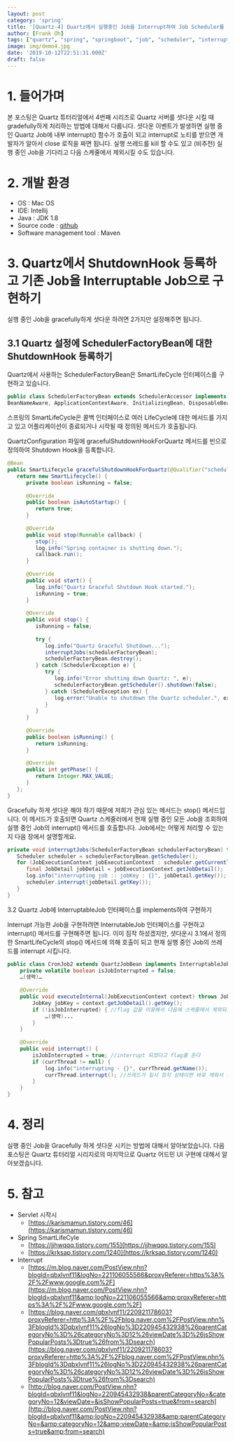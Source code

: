 ```yaml
---
layout: post
category: 'spring'
title: '[Quartz-4] Quartz에서 실행중인 Job을 Interrupt하여 Job Scheduler를 정상종료 시키는 방법'
author: [Frank Oh]
tags: ["quartz", "spring", "springboot", "job", "scheduler", "interrupt", "shutdown", "hook", "인터럽트", "셧다운훅", "스케줄러", "스케줄", "스프링", "스프링부트"]
image: img/demo4.jpg
date: '2019-10-12T22:51:31.000Z'
draft: false
---
```


# 1. 들어가며

본 포스팅은 Quartz 튜터리얼에서 4번째 시리즈로 Quartz 서버를 셧다운 시킬 때 gradefully하게 처리하는 방법에 대해서 다룹니다. 셧다운 이벤트가 발생하면 실행 중인 Quartz Job에 내부 interrupt() 함수가 호출이 되고 interrupt로 노티를 받으면 개발자가 알아서 close 로직을 짜면 됩니다. 실행 쓰레드를 kill 할 수도 있고 (비추천) 실행 중인 Job을 기다리고 다음 스케줄에서 제외시킬 수도 있습니다.

# 2. 개발 환경

* OS : Mac OS
* IDE: Intellij
* Java : JDK 1.8
* Source code : [github](https://github.com/kenshin579/tutorials-java/tree/master/springboot-quartz-cluster-reactjs)
* Software management tool : Maven

# 3. Quartz에서 ShutdownHook 등록하고 기존 Job을 Interruptable Job으로 구현하기

실행 중인 Job을 gracefully하게 셧다운 하려면 2가지만 설정해주면 됩니다.

## 3.1 Quartz 설정에 SchedulerFactoryBean에 대한 ShutdownHook 등록하기

Quartz에서 사용하는 SchedulerFactoryBean은 SmartLifeCycle 인터페이스를 구현하고 있습니다.

```java
public class SchedulerFactoryBean extends SchedulerAccessor implements FactoryBean<Scheduler>,
BeanNameAware, ApplicationContextAware, InitializingBean, DisposableBean, SmartLifecycle
```

스프링의 SmartLifeCycle은 콜백 인터페이스로 여러 LifeCycle에 대한 메서드를 가지고 있고 어플리케이션이 종료되거나 시작될 때 정의된 메서드가 호출됩니다.

QuartzConfiguration 파일에 gracefulShutdownHookForQuartz 메서드를 빈으로 정의하여 Shutdown Hook을 등록합니다.

```java
@Bean
public SmartLifecycle gracefulShutdownHookForQuartz(@Qualifier("schedulerFactoryBean") SchedulerFactoryBean schedulerFactoryBean) {
   return new SmartLifecycle() {
      private boolean isRunning = false;
 
      @Override
      public boolean isAutoStartup() {
         return true;
      }
 
      @Override
      public void stop(Runnable callback) {
         stop();
         log.info("Spring container is shutting down.");
         callback.run();
      }
 
      @Override
      public void start() {
         log.info("Quartz Graceful Shutdown Hook started.");
         isRunning = true;
      }
 
      @Override
      public void stop() {
         isRunning = false;
 
         try {
            log.info("Quartz Graceful Shutdown...");
            interruptJobs(schedulerFactoryBean);
            schedulerFactoryBean.destroy();
         } catch (SchedulerException e) {
            try {
               log.info("Error shutting down Quartz: ", e);
               schedulerFactoryBean.getScheduler().shutdown(false);
            } catch (SchedulerException ex) {
               log.error("Unable to shutdown the Quartz scheduler.", ex);
            }
         }
      }
 
      @Override
      public boolean isRunning() {
         return isRunning;
      }
 
      @Override
      public int getPhase() {
         return Integer.MAX_VALUE;
      }
   };
}
```

Gracefully 하게 셧다운 해야 하기 때문에 저희가 관심 있는 메서드는 stop() 메서드입니다. 이 메서드가 호출되면 Quartz 스케줄러에서 현재 실행 중인 모든 Job을 조회하여 실행 중인 Job의 interrupt() 메서드를 호출합니다. Job에서는 어떻게 처리할 수 있는지 다음 장에서 설명할게요.

```java
private void interruptJobs(SchedulerFactoryBean schedulerFactoryBean) throws SchedulerException {
   Scheduler scheduler = schedulerFactoryBean.getScheduler();
   for (JobExecutionContext jobExecutionContext : scheduler.getCurrentlyExecutingJobs()) {
      final JobDetail jobDetail = jobExecutionContext.getJobDetail();
      log.info("interrupting job :: jobKey : {}", jobDetail.getKey());
      scheduler.interrupt(jobDetail.getKey());
   }
}
```

3.2 Quartz Job에 InterruptableJob 인터페이스를 implements하여 구현하기

Interrupt 가능한 Job을 구현하려면 InterrutableJob 인터페이스를 구현하고 interrupt() 메서드를 구현해주면 됩니다. 이미 짐작 하셨겠지만, 셧다운시 3.1에서 정의한 SmartLifeCycle의 stop() 메서드에 의해 호출이 되고 현재 실행 중인 Job의 쓰레드를 interrupt 시킵니다.

```java
public class CronJob2 extends QuartzJobBean implements InterruptableJob {
    private volatile boolean isJobInterrupted = false;
    …(생략)…
 
    @Override
    public void executeInternal(JobExecutionContext context) throws JobExecutionException {
        JobKey jobKey = context.getJobDetail().getKey();
        if (!isJobInterrupted) { //flag 값을 이용해서 다음에 스케줄에서 제외되도록 한다
            …(생략)...
        }
    }
 
    @Override
    public void interrupt() {
        isJobInterrupted = true; //interrupt 되었다고 flag를 둔다
        if (currThread != null) {
            log.info("interrupting - {}", currThread.getName());
            currThread.interrupt(); //쓰레드가 일시 정지 상태이면 바로 깨워서 실행시킨다
        }
    }
}
```

# 4. 정리

실행 중인 Job을 Gracefully 하게 셧다운 시키는 방법에 대해서 알아보았습니다. 다음 포스팅은 Quartz 튜터리얼 시리지로의 마지막으로 Quartz 어드민 UI 구현에 대해서 알아보겠습니다.

# 5. 참고

* Servlet 시작시
	* [https://karismamun.tistory.com/46](https://karismamun.tistory.com/46)
* Spring SmartLifeCyle
	* [https://jjhwqqq.tistory.com/155](https://jjhwqqq.tistory.com/155)
	* [https://krksap.tistory.com/1240](https://krksap.tistory.com/1240)
* Interrupt
	* [https://m.blog.naver.com/PostView.nhn?blogId=qbxlvnf11&logNo=221106055566&proxyReferer=https%3A%2F%2Fwww.google.com%2F](https://m.blog.naver.com/PostView.nhn?blogId=qbxlvnf11&amp;logNo=221106055566&amp;proxyReferer=https%3A%2F%2Fwww.google.com%2F)
	* [https://blog.naver.com/qbxlvnf11/220921178603?proxyReferer=http%3A%2F%2Fblog.naver.com%2FPostView.nhn%3FblogId%3Dqbxlvnf11%26logNo%3D220945432938%26parentCategoryNo%3D%26categoryNo%3D12%26viewDate%3D%26isShowPopularPosts%3Dtrue%26from%3Dsearch](https://blog.naver.com/qbxlvnf11/220921178603?proxyReferer=http%3A%2F%2Fblog.naver.com%2FPostView.nhn%3FblogId%3Dqbxlvnf11%26logNo%3D220945432938%26parentCategoryNo%3D%26categoryNo%3D12%26viewDate%3D%26isShowPopularPosts%3Dtrue%26from%3Dsearch)
	* [http://blog.naver.com/PostView.nhn?blogId=qbxlvnf11&logNo=220945432938&parentCategoryNo=&categoryNo=12&viewDate=&isShowPopularPosts=true&from=search](http://blog.naver.com/PostView.nhn?blogId=qbxlvnf11&amp;logNo=220945432938&amp;parentCategoryNo=&amp;categoryNo=12&amp;viewDate=&amp;isShowPopularPosts=true&amp;from=search)

